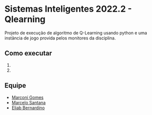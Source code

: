 # Sistemas Inteligentes 2022.2 - Qlearning
Projeto de execução de algoritmo de Q-Learning usando python e uma instância de jogo provida pelos monitores da disciplina. 

## Como executar
1.  
2. 

## Equipe
- [Marconi Gomes](https://github.com/MarconiGRF)
- [Marcelo Santana](https://github.com/marcsantana)
- [Eliab Bernardino](https://github.com/eliab)